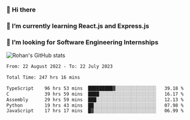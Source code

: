 ### 👋 Hi there 

<!--
**rohznmdev/rohznmdev** is a ✨ _special_ ✨ repository because its `README.md` (this file) appears on your GitHub profile.

Here are some ideas to get you started:

- 🔭 I’m currently working on ...
- 🌱 I’m currently learning Ruby and Ruby on Rails
- 👯 I’m looking to collaborate on ...
- 🤔 I’m looking for help with ...
- 💬 Ask me about ...
- 📫 How to reach me: ...
- 😄 Pronouns: ...
- ⚡ Fun fact: ...
-->
### 🌱 I’m currently learning React.js and Express.js
### 🤔 I’m looking for Software Engineering Internships
![Rohan's GitHub stats](https://github-readme-stats.vercel.app/api?username=rohznmdev&theme=dark&show_icons=true)

<!--START_SECTION:waka-->

```txt
From: 22 August 2022 - To: 22 July 2023

Total Time: 247 hrs 16 mins

TypeScript    96 hrs 53 mins  █████████▓░░░░░░░░░░░░░░░   39.18 %
C             39 hrs 59 mins  ████░░░░░░░░░░░░░░░░░░░░░   16.17 %
Assembly      29 hrs 59 mins  ███░░░░░░░░░░░░░░░░░░░░░░   12.13 %
Python        19 hrs 43 mins  ██░░░░░░░░░░░░░░░░░░░░░░░   07.98 %
JavaScript    17 hrs 17 mins  █▓░░░░░░░░░░░░░░░░░░░░░░░   06.99 %
```

<!--END_SECTION:waka-->
